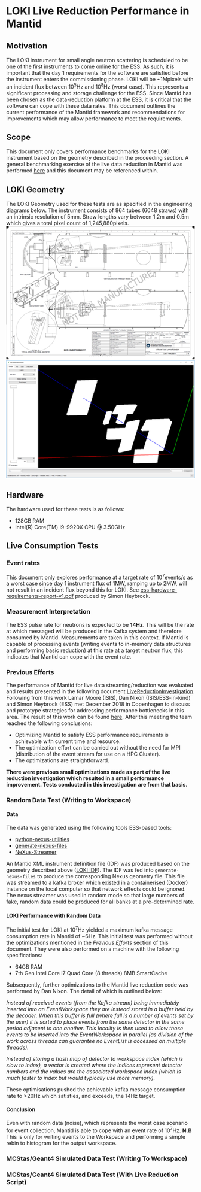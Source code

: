 # LOKI Live Reduction Performance in Mantid

## Motivation

The LOKI instrument for small angle neutron scattering is scheduled to be one of the first instruments to come online for the ESS. As such, it is important that the day 1 requirements for the software are satisfied before the instrument enters the commissioning phase. LOKI will be ~1Mpixels with an incident flux between 10<sup>5</sup>Hz and 10<sup>8</sup>Hz (worst case). This represents a significant processing and storage challenge for the ESS. Since Mantid has been chosen as the data-reduction platform at the ESS, it is critical that the software can cope with these data rates. This document outlines the current performance of the Mantid framework and recommendations for improvements which may allow performance to meet the requirements.

## Scope
This document only covers performance benchmarks for the LOKI instrument based on the geometry described in the proceeding section. A general benchmarking exercise of the live data reduction in Mantid was performed [here](https://github.com/DMSC-Instrument-Data/documents/blob/master/investigations/Live%20Reduction/LiveReductionInvestigation.md) and this document may be referenced within.

## LOKI Geometry
The LOKI Geometry used for these tests are as specified in the engineering diagrams below. The instrument consists of 864 tubes (6048 straws) with an intrinsic resolution of 5mm. Straw lengths vary between 1.2m and 0.5m which gives a total pixel count of 1,245,880pixels.
![geometry](loki_geometry.png)
![mantid](loki_mantid.png)

## Hardware 

The hardware used for these tests is as follows:

- 128GB RAM
- Intel(R) Core(TM) i9-9920X CPU @ 3.50GHz

## Live Consumption Tests
### Event rates
This document only explores performance at a target rate of 10<sup>7</sup>events/s as a worst case since day 1 instrument flux of 1MW, ramping up to 2MW, will not result in an incident flux beyond this for LOKI. See [ess-hardware-requirements-report-v1.pdf](report.pdf) produced by Simon Heybrock.

### Measurement Interpretation
The ESS pulse rate for neutrons is expected to be **14Hz**. This will be the rate at which messaged will be produced in the Kafka system and therefore consumed by Mantid. Measurements are taken in this context. If Mantid is capable of processing events (writing events to in-memory data structures and performing basic reduction) at this rate at a target neutron flux, this indicates that Mantid can cope with the event rate.
### Previous Efforts
The performance of Mantid for live data streaming/reduction was evaluated and results presented in the following document [LiveReductionInvestigation](https://github.com/DMSC-Instrument-Data/documents/blob/master/investigations/Live%20Reduction/LiveReductionInvestigation.md). Following from this work Lamar Moore (ISIS), Dan Nixon (ISIS/ESS-in-kind) and Simon Heybrock (ESS) met December 2018 in Copenhagen to discuss and prototype strategies for addressing performance bottlenecks in this area. The result of this work can be found [here](https://github.com/DMSC-Instrument-Data/documents/blob/master/meeting_notes/December_2018/agenda.md). After this meeting the team reached the following conclusions:

- Optimizing Mantid to satisfy ESS performance requirements is achievable with current time and resource.
- The optimization effort can be carried out without the need for MPI (distribution of the event stream for use on a HPC Cluster).
- The optimizations are straightforward. 

**There were previous small optimizations made as part of the live reduction investigation which resulted in a small performance improvement. Tests conducted in this investigation are from that basis.**
### Random Data Test (Writing to Workspace)
#### Data
The data was generated using the following tools ESS-based tools:

- [python-nexus-utilities](https://github.com/ess-dmsc/python-nexus-utilities)
- [generate-nexus-files](https://github.com/ess-dmsc/generate-nexus-files)
- [NeXus-Streamer](https://github.com/ess-dmsc/NeXus-Streamer)

An Mantid XML instrument definition file (IDF) was produced based on the geometry described above ([LOKI IDF](LOKI_Tube_Definition.xml)). The IDF was fed into `generate-nexus-files` to produce the corresponding Nexus geometry file. This file was streamed to a kafka broker which existed in a containerised (Docker) instance on the local computer so that network effects could be ignored. The nexus streamer was used in random mode so that large numbers of fake, random data could be produced for all banks at a pre-determined rate.
#### LOKI Performance with Random Data
The initial test for LOKI at 10<sup>7</sup>Hz yielded a maximum kafka message consumption rate in Mantid of ~6Hz. This initial test was performed without the optimizations mentioned in the *Previous Efforts* section of this document. They were also performed on a machine with the following specifications:

- 64GB RAM
- 7th Gen Intel Core i7 Quad Core (8 threads) 8MB SmartCache

Subsequently, further optimizations to the Mantid live reduction code was performed by Dan Nixon. The detail of which is outlined below:

*Instead of received events (from the Kafka stream) being immediately inserted into an EventWorkspace they are instead stored in a buffer held by the decoder.
When this buffer is full (where full is a number of events set by the user) it is sorted to place events from the same detector in the same period adjacent to one another. This locality is then used to allow those events to be inserted into the EventWorkspace in parallel (as division of the work across threads can guarantee no EventList is accessed on multiple threads).*

*Instead of storing a hash map of detector to workspace index (which is slow to index), a vector is created where the indices represent detector numbers and the values are the associated workspace index (which is much faster to index but would typically use more memory).*

These optimisations pushed the achievable kafka message consumption rate to >20Hz which satisfies, and exceeds, the 14Hz target.

#### Conclusion
Even with random data (noise), which represents the worst case scenario for event collection, Mantid is able to cope with an event rate of 10<sup>7</sup>Hz. **N.B** This is only for writing events to the Workspace and performing a simple rebin to histogram for the output workspace.

### MCStas/Geant4 Simulated Data Test (Writing To Workspace)
### MCStas/Geant4 Simulated Data Test (With Live Reduction Script)

 